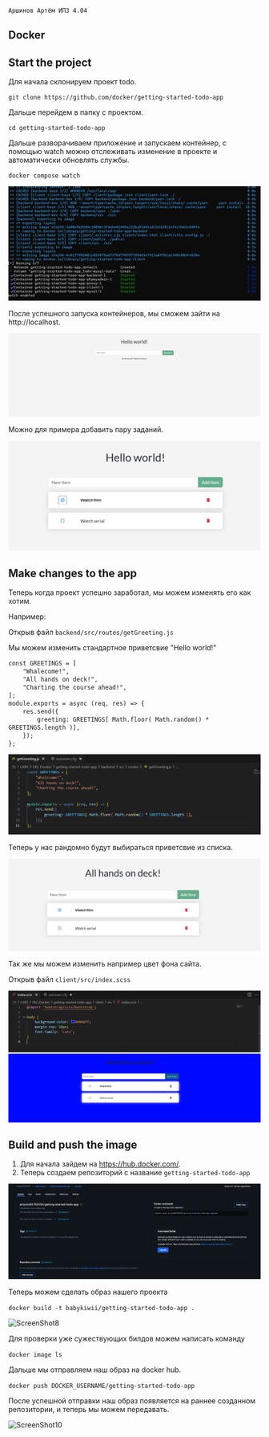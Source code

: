 `Аршинов Артём ИПЗ 4.04`
## Docker

## Start the project
Для начала склонируем проект todo.
```
git clone https://github.com/docker/getting-started-todo-app
```
Дальше перейдем в папку с проектом.
```
cd getting-started-todo-app
```
Дальше разворачиваем приложение и запускаем контейнер, с помощью watch можно отслеживать изменение в проекте и автоматически обновлять службы.
```
docker compose watch
```
![image1](screenshots/Screenshot_1.png)

После успешного запуска контейнеров, мы сможем зайти на http://localhost.

![ScreenShot2](screenshots/Screenshot_2.png)

Можно для примера добавить пару заданий.

![ScreenShot3](screenshots/Screenshot_3.png)

## Make changes to the app

Теперь когда проект успешно заработал, мы можем изменять его как хотим.

Например:

Открыв файл `backend/src/routes/getGreeting.js`

Мы можем изменить стандартное приветсвие "Hello world!"
```
const GREETINGS = [
    "Whalecome!",
    "All hands on deck!",
    "Charting the course ahead!",
];
module.exports = async (req, res) => {
    res.send({
        greeting: GREETINGS[ Math.floor( Math.random() * GREETINGS.length )],
    });
};
```
![ScreenShot4](screenshots/Screenshot_4.png)

Теперь у нас рандомно будут выбираться приветсвие из списка.

![ScreenShot5](screenshots/Screenshot_5.png)

Так же мы можем изменить например цвет фона сайта.

Открыв файл `client/src/index.scss`

![ScreenShot6](screenshots/Screenshot_6.png)
![ScreenShot7](screenshots/Screenshot_7.png)

## Build and push the image

1. Для начала зайдем на https://hub.docker.com/.
2. Теперь создаем репозиторий с название `getting-started-todo-app` 

![ScreenShot9](screenshots/Screenshot_8.png)

Теперь можем сделать образ нашего проекта

```docker build -t babykiwii/getting-started-todo-app .```

![ScreenShot8](screenshots/Screenshot_9.png)

Для проверки уже сужествующих билдов можем написать команду

`docker image ls`

Дальше мы отправляем наш образ на docker hub.

`docker push DOCKER_USERNAME/getting-started-todo-app`

После успешной отправки наш образ появляется на раннее созданном репозитории, и теперь мы можем передавать.

![ScreenShot10](screenshots/Screenshot_10.png)

